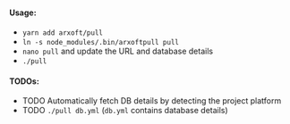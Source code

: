 #### Usage:

- `yarn add arxoft/pull`
- `ln -s node_modules/.bin/arxoftpull pull`
- `nano pull` and update the URL and database details
- `./pull`

#### TODOs:

- TODO Automatically fetch DB details by detecting the project platform
- TODO `./pull db.yml` (`db.yml` contains database details)
